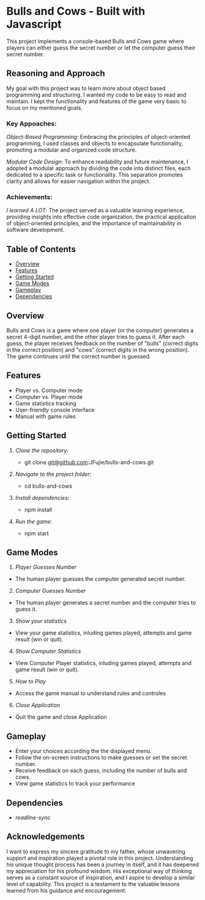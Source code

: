 # Bulls and Cows - Built with Javascript

This project implements a console-based Bulls and Cows game where players can either guess the secret number or let the computer guess their secret number.

## Reasoning and Approach

My goal with this project was to learn more about object based programming and structuring. I wanted my code to be easy to read and maintain.
I kept the functionality and features of the game very basic to focus on my mentioned goals.

### Key Appoaches:

_Object-Based Programming_: Embracing the principles of object-oriented programming, I used classes and objects to encapsulate functionality, promoting a modular and organized code structure.

_Modular Code Design_: To enhance readability and future maintenance, I adopted a modular approach by dividing the code into distinct files, each dedicated to a specific task or functionality. This separation promotes clarity and allows for easier navigation within the project.

### Achievements:

_I learned A LOT_: The project served as a valuable learning experience, providing insights into effective code organization, the practical application of object-oriented principles, and the importance of maintainability in software development.

## Table of Contents

- [Overview](#overview)
- [Features](#features)
- [Getting Started](#getting-started)
- [Game Modes](#game-modes)
- [Gameplay](#gameplay)
- [Dependencies](#dependencies)

## Overview

Bulls and Cows is a game where one player (or the computer) generates a secret 4-digit number, and the other player tries to guess it. After each guess, the player receives feedback on the number of "bulls" (correct digits in the correct position) and "cows" (correct digits in the wrong position). The game continues until the correct number is guessed.

## Features

- Player vs. Computer mode
- Computer vs. Player mode
- Game statistics tracking
- User-friendly console interface
- Manual with game rules

## Getting Started

1. _Clone the repository_:

   - git clone git@github.com:JFujie/bulls-and-cows.git

2. _Navigate to the project folder_:

   - cd bulls-and-cows

3. _Install dependencies_:

   - npm install

4. _Run the game_:
   - npm start

## Game Modes

1. _Player Guesses Number_

- The human player guesses the computer generated secret number.

2. _Computer Guesses Number_

- The human player generates a secret number and the computer tries to guess it.

3. _Show your statistics_

- View your game statistics, inluding games played, attempts and game result (win or quit).

4. _Show Computer Statistics_

- View Computer Player statistics, inluding games played, attempts and game result (win or quit).

5. _How to Play_

- Access the game manual to understand rules and controles

6. _Close Application_

- Quit the game and close Application

## Gameplay

- Enter your choices according the the displayed menu.
- Follow the on-screen instructions to make guesses or set the secret number.
- Receive feedback on each guess, including the number of bulls and cows.
- View game statistics to track your performance

## Dependencies

- _readline-sync_

## Acknowledgements

I want to express my sincere gratitude to my father, whose unwavering support and inspiration played a pivotal role in this project. Understanding his unique thought process has been a journey in itself, and it has deepened my appreciation for his profound wisdom. His exceptional way of thinking serves as a constant source of inspiration, and I aspire to develop a similar level of capability. This project is a testament to the valuable lessons learned from his guidance and encouragement.

